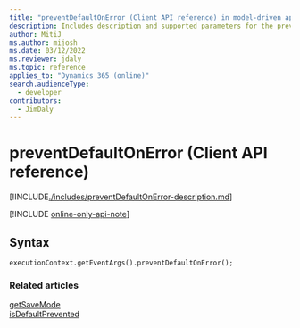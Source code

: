 ```yaml
---
title: "preventDefaultOnError (Client API reference) in model-driven apps"
description: Includes description and supported parameters for the preventDefaultOnError method.
author: MitiJ
ms.author: mijosh
ms.date: 03/12/2022
ms.reviewer: jdaly
ms.topic: reference
applies_to: "Dynamics 365 (online)"
search.audienceType: 
  - developer
contributors:
  - JimDaly
---
```

# preventDefaultOnError (Client API reference)

[!INCLUDE[./includes/preventDefaultOnError-description.md](./includes/preventDefaultOnError-description.md)]

[!INCLUDE [online-only-api-note](../../includes/online-only-api-note.md)]

## Syntax

`executionContext.getEventArgs().preventDefaultOnError();`


### Related articles

[getSaveMode](getSaveMode.md)   
[isDefaultPrevented](isDefaultPrevented.md)
